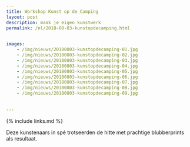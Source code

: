 ```yaml
---
title: Workshop Kunst op de Camping
layout: post
description: maak je eigen kunstwerk
permalink: /nl/2018-08-03-kunstopdecamping.html

    
images: 
    - /img/nieuws/20180803-kunstopdecamping-01.jpg
    - /img/nieuws/20180803-kunstopdecamping-02.jpg
    - /img/nieuws/20180803-kunstopdecamping-03.jpg
    - /img/nieuws/20180803-kunstopdecamping-04.jpg
    - /img/nieuws/20180803-kunstopdecamping-05.jpg
    - /img/nieuws/20180803-kunstopdecamping-06.jpg
    - /img/nieuws/20180803-kunstopdecamping-07.jpg
    - /img/nieuws/20180803-kunstopdecamping-08.jpg
    - /img/nieuws/20180803-kunstopdecamping-09.jpg
    
    
---
```


{% include links.md %}

Deze kunstenaars in spé trotseerden de hitte met prachtige blubberprints als resultaat.


